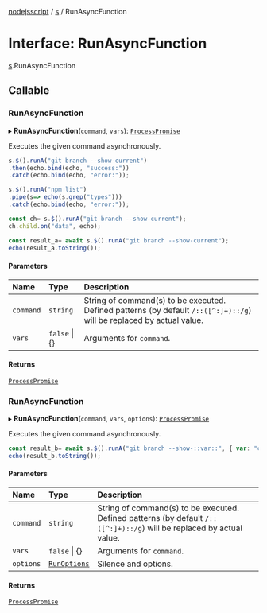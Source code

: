 [nodejsscript](../README.md) / [s](../modules/s.md) / RunAsyncFunction

# Interface: RunAsyncFunction

[s](../modules/s.md).RunAsyncFunction

## Callable

### RunAsyncFunction

▸ **RunAsyncFunction**(`command`, `vars`): [`ProcessPromise`](../classes/s.ProcessPromise.md)

Executes the given command asynchronously.
```js
s.$().runA("git branch --show-current")
.then(echo.bind(echo, "success:"))
.catch(echo.bind(echo, "error:"));

s.$().runA("npm list")
.pipe(s=> echo(s.grep("types")))
.catch(echo.bind(echo, "error:"));

const ch= s.$().runA("git branch --show-current");
ch.child.on("data", echo);

const result_a= await s.$().runA("git branch --show-current");
echo(result_a.toString());
```

#### Parameters

| Name | Type | Description |
| :------ | :------ | :------ |
| `command` | `string` | String of command(s) to be executed. Defined patterns (by default `/::([^:]+)::/g`) will be replaced by actual value. |
| `vars` | ``false`` \| {} | Arguments for `command`. |

#### Returns

[`ProcessPromise`](../classes/s.ProcessPromise.md)

### RunAsyncFunction

▸ **RunAsyncFunction**(`command`, `vars`, `options`): [`ProcessPromise`](../classes/s.ProcessPromise.md)

Executes the given command asynchronously.
```js
const result_b= await s.$().runA("git branch --show-::var::", { var: "current" }, { silent: true });
echo(result_b.toString());
```

#### Parameters

| Name | Type | Description |
| :------ | :------ | :------ |
| `command` | `string` | String of command(s) to be executed. Defined patterns (by default `/::([^:]+)::/g`) will be replaced by actual value. |
| `vars` | ``false`` \| {} | Arguments for `command`. |
| `options` | [`RunOptions`](../modules/s.md#runoptions) | Silence and options. |

#### Returns

[`ProcessPromise`](../classes/s.ProcessPromise.md)
